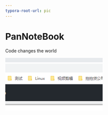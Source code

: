 ```yaml
---
typora-root-url: pic
---
```


# PanNoteBook
Code changes the world

![image-20200721174150145](/../README.assets/image-20200721174150145.png)

